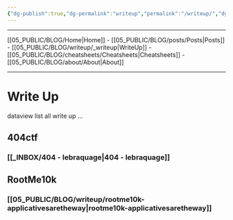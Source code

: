 ```yaml
---
{"dg-publish":true,"dg-permalink":"writeup","permalink":"/writeup/","dgPassFrontmatter":true}
---
```


---
[[05_PUBLIC/BLOG/Home\|Home]] - [[05_PUBLIC/BLOG/posts/Posts\|Posts]] - [[05_PUBLIC/BLOG/writeup/_writeup\|WriteUp]] - [[05_PUBLIC/BLOG/cheatsheets/Cheatsheets\|Cheatsheets]] - [[05_PUBLIC/BLOG/about/About\|About]]

---

# Write Up

dataview list all write up ...

## 404ctf
### [[_INBOX/404 - lebraquage\|404 - lebraquage]]


## RootMe10k
### [[05_PUBLIC/BLOG/writeup/rootme10k-applicativesaretheway\|rootme10k-applicativesaretheway]]
